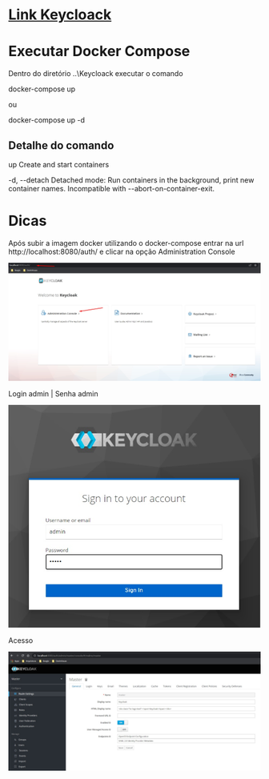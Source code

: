 # <a href="https://www.keycloak.org/">Link Keycloack</a> #

# Executar Docker Compose #

<p>Dentro do diretório ..\Keycloack executar o comando </p>

<p>docker-compose up</p>
<p>ou</p>
<p>docker-compose up -d</p>

## Detalhe do comando ##

<p>up                 Create and start containers</p>
<p>
    -d, --detach       Detached mode: Run containers in the background,
                        print new container names. Incompatible with
                        --abort-on-container-exit.
</p>                

# Dicas #

<p>
    Após subir a imagem docker utilizando o docker-compose entrar na url http://localhost:8080/auth/
    e  clicar na opção Administration Console
</p>

<img src=".\images\Imagem01.jpg" />

<p>Login admin | Senha admin</p>

<img src=".\images\Imagem02.jpg" />

<p>Acesso</p>

<img src=".\images\Imagem03.jpg" />